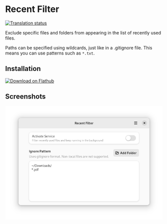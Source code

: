 # Recent Filter

[![Translation status](https://hosted.weblate.org/widgets/recent-filter/-/gui/svg-badge.svg)](https://hosted.weblate.org/engage/recent-filter/)

Exclude specific files and folders from appearing in the list of recently used files.

Paths can be specified using wildcards, just like in a .gitignore file.
This means you can use patterns such as `*.txt`.

## Installation

<a href='https://flathub.org/apps/details/io.github.unrud.RecentFilter'><img width='240' alt='Download on Flathub' src='https://flathub.org/assets/badges/flathub-badge-en.png'/></a>

## Screenshots

![screenshot](https://raw.githubusercontent.com/Unrud/recent-filter/master/screenshots/1.png)

